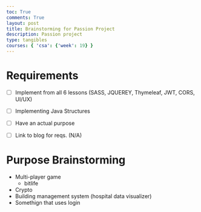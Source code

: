```yaml
---
toc: True
comments: True
layout: post
title: Brainstorming for Passion Project
description: Passion project
type: tangibles
courses: { 'csa': {'week': 19} }
---
```


# Requirements

- [ ] Implement from all 6 lessons (SASS, JQUEREY, Thymeleaf, JWT, CORS, UI/UX)
- [ ] Implementing Java Structures 
- [ ] Have an actual purpose
- [ ] Link to blog for reqs. (N/A)


# Purpose Brainstorming
- Multi-player game
  - bitlife
- Crypto
- Building management system (hospital data visualizer)
- Somethign that uses login 